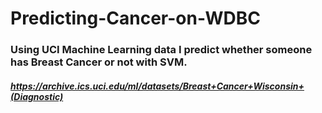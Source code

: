 # Predicting-Cancer-on-WDBC
### Using UCI Machine Learning data I predict whether someone has Breast Cancer or not with SVM.

##### https://archive.ics.uci.edu/ml/datasets/Breast+Cancer+Wisconsin+(Diagnostic)
